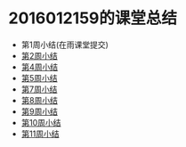 

2016012159的课堂总结
===
* 第1周小结(在雨课堂提交)
* [第2周小结](https://github.com/saturn-lab/FBDQA-2020A/blob/master/Memos/Study-Memo/2159-Day2-cannonballsvr.md)
* [第4周小结](https://github.com/saturn-lab/FBDQA-2020A/blob/master/Memos/Study-Memo/2159-Day4-cannonballsvr.md)
* [第5周小结](https://github.com/saturn-lab/FBDQA-2020A/blob/master/Memos/Study-Memo/2159-Day5-cannonballsvr.md)
* [第7周小结](https://github.com/saturn-lab/FBDQA-2020A/blob/master/Memos/Study-Memo/2159-Day7-cannonballsvr.md)
* [第8周小结](https://github.com/saturn-lab/FBDQA-2020A/blob/master/Memos/Study-Memo/2159-Day8-cannonballsvr.md)
* [第9周小结](https://github.com/saturn-lab/FBDQA-2020A/blob/master/Memos/Study-Memo/2159-Day9-cannonballsvr.md)
* [第10周小结](https://github.com/saturn-lab/FBDQA-2020A/blob/master/Memos/Study-Memo/2159-Day10-cannonballsvr.md)
* [第11周小结](https://github.com/saturn-lab/FBDQA-2020A/blob/master/Memos/Study-Memo/2159-Day11-cannonballsvr.md)
